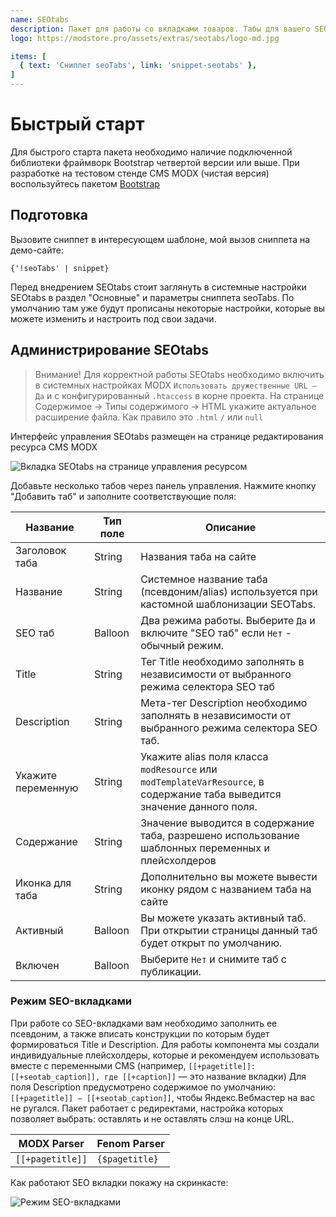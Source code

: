 ```yaml
---
name: SEOtabs
description: Пакет для работы со вкладками товаров. Табы для вашего SEO
logo: https://modstore.pro/assets/extras/seotabs/logo-md.jpg

items: [
  { text: 'Сниппет seoTabs', link: 'snippet-seotabs' },
]
---
```

# Быстрый старт

Для быстрого старта пакета необходимо наличие подключенной библиотеки фраймворк Bootstrap четвертой версии или выше. При разработке на тестовом стенде CMS MODX (чистая версия) воспользуйтесь пакетом [Bootstrap](https://modstore.pro/packages/sites-themes/theme.bootstrap)

## Подготовка

Вызовите сниппет в интересующем шаблоне, мой вызов сниппета на демо-сайте:

```fenom
{'!seoTabs' | snippet}
```

Перед внедрением SEOtabs стоит заглянуть в системные настройки SEOtabs в раздел "Основные" и параметры сниппета seoTabs. По умолчанию там уже будут прописаны некоторые настройки, которые вы можете изменить и настроить под свои задачи.

## Администрирование SEOtabs

> Внимание! Для корректной работы SEOtabs необходимо включить в системных настройках MODX `Использовать дружественные URL — Да` и с конфигурированный `.htaccess` в корне проекта. На странице Содержимое -> Типы содержимого -> HTML укажите актуальное расширение файла. Как правило это `.html` `/` или `null`

Интерфейс управления SEOtabs размещен на странице редактирования ресурса CMS MODX

![Вкладка SEOtabs на странице управления ресурсом](https://file.modx.pro/files/b/2/e/b2e64ffe3bdf630fd48bce205b8fb223.png)

Добавьте несколько табов через панель управления. Нажмите кнопку "Добавить таб" и заполните соответствующие поля:

| Название           | Тип поле | Описание                                                                                                                 |
|--------------------|----------|--------------------------------------------------------------------------------------------------------------------------|
| Заголовок таба     | String   | Названия таба на сайте                                                                                                   |
| Название           | String   | Системное название таба (псевдоним/alias) используется при кастомной шаблонизации SEOTabs.                               |
| SEO таб            | Balloon  | Два режима работы. Выберите `Да` и включите "SEO таб" если `Нет` - обычный режим.                                        |
| Title              | String   | Тег Title необходимо заполнять в независимости от выбранного режима селектора SEO таб                                    |
| Description        | String   | Мета-тег Description необходимо заполнять в независимости от выбранного режима селектора SEO таб.                        |
| Укажите переменную | String   | Укажите alias поля класса `modResource` или `modTemplateVarResource`, в содержание таба выведится значение данного поля. |
| Содержание         | String   | Значение выводится в содержание таба, разрешено использование шаблонных переменных и плейсхолдеров                       |
| Иконка для таба    | String   | Дополнительно вы можете вывести иконку рядом с названием таба на сайте                                                   |
| Активный           | Balloon  | Вы можете указать активный таб. При открытии страницы данный таб будет открыт по умолчанию.                              |
| Включен            | Balloon  | Выберите `Нет` и снимите таб с публикации.                                                                               |

### Режим SEO-вкладками

При работе со SEO-вкладками вам необходимо заполнить ее псевдоним, а также вписать конструкции по которым будет формироваться Title и Description. Для работы компонента мы создали индивидуальные плейсхолдеры, которые и рекомендуем использовать вместе с переменными CMS (например, `[[+pagetitle]]: [[+seotab_caption]], где [[+caption]]` — это название вкладки)
Для поля Description предусмотрено содержимое по умолчанию: `[[+pagetitle]] — [[+seotab_caption]]`, чтобы Яндекс.Вебмастер на вас не ругался.
Пакет работает с редиректами, настройка которых позволяет выбрать: оставлять и не оставлять слэш на конце URL.

| MODX Parser      | Fenom Parser   |
|------------------|----------------|
| `[[+pagetitle]]` | `{$pagetitle}` |

Как работают SEO вкладки покажу на скринкасте:

![Режим SEO-вкладками](https://file.modx.pro/files/6/4/d/64d6c9cad5fcabc9463dcd7a74a78c0c.gif)
